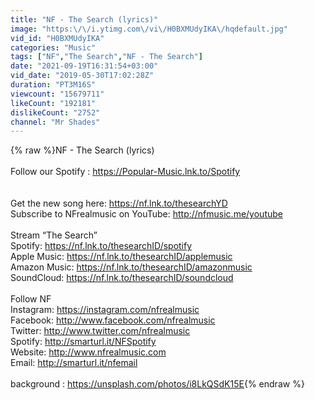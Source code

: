 ```yaml
---
title: "NF - The Search (lyrics)"
image: "https:\/\/i.ytimg.com\/vi\/H0BXMUdyIKA\/hqdefault.jpg"
vid_id: "H0BXMUdyIKA"
categories: "Music"
tags: ["NF","The Search","NF - The Search"]
date: "2021-09-19T16:31:54+03:00"
vid_date: "2019-05-30T17:02:28Z"
duration: "PT3M16S"
viewcount: "15679711"
likeCount: "192181"
dislikeCount: "2752"
channel: "Mr Shades"
---
```

{% raw %}NF - The Search (lyrics)<br /><br />Follow our Spotify : <a rel="nofollow" target="blank" href="https://Popular-Music.lnk.to/Spotify">https://Popular-Music.lnk.to/Spotify</a><br /><br /><br />Get the new song here: <a rel="nofollow" target="blank" href="https://nf.lnk.to/thesearchYD">https://nf.lnk.to/thesearchYD</a> <br />Subscribe to NFrealmusic on YouTube: <a rel="nofollow" target="blank" href="http://nfmusic.me/youtube">http://nfmusic.me/youtube</a> <br /><br />Stream “The Search”<br />Spotify: <a rel="nofollow" target="blank" href="https://nf.lnk.to/thesearchID/spotify">https://nf.lnk.to/thesearchID/spotify</a> <br />Apple Music: <a rel="nofollow" target="blank" href="https://nf.lnk.to/thesearchID/applemusic">https://nf.lnk.to/thesearchID/applemusic</a> <br />Amazon Music: <a rel="nofollow" target="blank" href="https://nf.lnk.to/thesearchID/amazonmusic">https://nf.lnk.to/thesearchID/amazonmusic</a><br />SoundCloud: <a rel="nofollow" target="blank" href="https://nf.lnk.to/thesearchID/soundcloud">https://nf.lnk.to/thesearchID/soundcloud</a> <br /><br />Follow NF <br />Instagram: <a rel="nofollow" target="blank" href="https://instagram.com/nfrealmusic">https://instagram.com/nfrealmusic</a> <br />Facebook: <a rel="nofollow" target="blank" href="http://www.facebook.com/nfrealmusic">http://www.facebook.com/nfrealmusic</a> <br />Twitter: <a rel="nofollow" target="blank" href="http://www.twitter.com/nfrealmusic">http://www.twitter.com/nfrealmusic</a> <br />Spotify: <a rel="nofollow" target="blank" href="http://smarturl.it/NFSpotify">http://smarturl.it/NFSpotify</a> <br />Website: <a rel="nofollow" target="blank" href="http://www.nfrealmusic.com">http://www.nfrealmusic.com</a> <br />Email: <a rel="nofollow" target="blank" href="http://smarturl.it/nfemail">http://smarturl.it/nfemail</a><br /><br />background : <a rel="nofollow" target="blank" href="https://unsplash.com/photos/i8LkQSdK15E">https://unsplash.com/photos/i8LkQSdK15E</a>{% endraw %}
